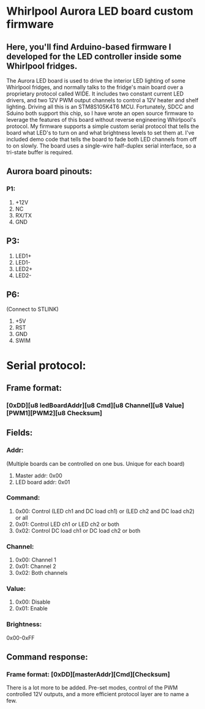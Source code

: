 # Whirlpool Aurora LED board custom firmware

## Here, you'll find Arduino-based firmware I developed for the LED controller inside some Whirlpool fridges.

The Aurora LED board is used to drive the interior LED lighting of some Whirlpool fridges, and normally talks to the fridge's
main board over a proprietary protocol called WIDE. It includes two constant current LED drivers, and two 12V PWM output channels
to control a 12V heater and shelf lighting. Driving all this is an STM8S105K4T6 MCU. Fortunately, SDCC and Sduino both support this
chip, so I have wrote an open source firmware to leverage the features of this board without reverse engineering Whirlpool's protocol.
My firmware supports a simple custom serial protocol that tells the board what LED's to turn on and what brightness levels to set
them at. I've included demo code that tells the board to fade both LED channels from off to on slowly. The board uses a single-wire 
half-duplex serial interface, so a tri-state buffer is required.

## Aurora board pinouts:

### P1:
1. +12V
2. NC
3. RX/TX
4. GND

## P3:
1. LED1+
2. LED1-
3. LED2+
4. LED2-

## P6:
(Connect to STLINK)
1. +5V
2. RST
3. GND
4. SWIM

# Serial protocol:

## Frame format:
### [0xDD][u8 ledBoardAddr][u8 Cmd][u8 Channel][u8 Value][PWM1][PWM2][u8 Checksum]

## Fields:
### Addr: 
(Multiple boards can be controlled on one bus. Unique for each board)
1. Master addr: 0x00
2. LED board addr: 0x01

### Command:
1. 0x00: Control (LED ch1 and DC load ch1) or (LED ch2 and DC load ch2) or all
2. 0x01: Control LED ch1 or LED ch2 or both
3. 0x02: Control DC load ch1 or DC load ch2 or both

### Channel:
1. 0x00: Channel 1
2. 0x01: Channel 2
3. 0x02: Both channels

### Value:
1. 0x00: Disable
2. 0x01: Enable

### Brightness:
0x00-0xFF

## Command response:
### Frame format: [0xDD][masterAddr][Cmd][Checksum]


There is a lot more to be added. Pre-set modes, control of the PWM controlled 12V outputs, and a more efficient protocol layer are to name a few.
